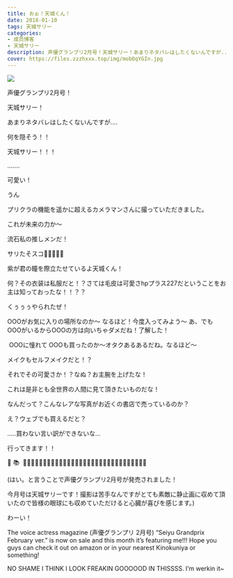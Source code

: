 ```yaml
---
title: おぉ！天城くん！
date: 2018-01-10
tags: 天城サリー
categories: 
- 成员博客
- 天城サリー
description: 声優グランプリ2月号！天城サリー！あまりネタバレはしたくないんですが....何を隠そう！！天城サリー！！！.......可愛い！うんプリクラの機能を遥かに超えるカメラマンさんに撮っていただきました。これが未来...
cover: https://files.zzzhxxx.top/img/mobOqYGIn.jpg 
---
```

![](https://files.zzzhxxx.top/img/mobOqYGIn.jpg)

声優グランプリ2月号！


天城サリー！



あまりネタバレはしたくないんですが....



何を隠そう！！



天城サリー！！！





.......





可愛い！


うん

プリクラの機能を遥かに超えるカメラマンさんに撮っていただきました。

これが未来の力か〜


流石私の推しメンだ！

サリたそスコ💖💜💜💜💖

紫が君の瞳を際立たせているよ天城くん！

何？その衣装は私服だと！？さては毛皮は可愛さhpプラス227だということをお主は知っておったな！！？？

くぅぅぅやられたぜ！

OOOがお気に入りの場所なのか〜 なるほど！今度入ってみよう〜 あ、でもOOOがいるからOOOの方は向いちゃダメだね！了解した！

 OOOに憧れて OOOも買ったのか〜オタクあるあるだね。なるほど〜

メイクもセルフメイクだと！？

それでその可愛さか！？なぬ？お主腕を上げたな！

これは是非とも全世界の人間に見て頂きたいものだな！

なんだって？こんなレアな写真がお近くの書店で売っているのか？

え？ウェブでも買えるだと？

.....買わない言い訳ができないな...

行ってきます！！

📖 📚  🏃🏻‍♀️🏃🏻‍♂️🏃🏻‍♀️🏃🏻‍♂️🏃🏻‍♀️🏃🏻‍♂️🏃🏻‍♀️🏃🏻‍♂️🏃🏻‍♀️🏃🏻‍♂️💨

(はい。と言うことで声優グランプリ2月号が発売されました！

今月号は天城サリーです！撮影は苦手なんですがとても素敵に静止画に収めて頂いたので皆様の眼球にも収めていただけると心臓が喜びを感じます。)

わーい！


The voice actress magazine (声優グランプリ 2月号) “Seiyu Grandprix February ver.” is now on sale and this month it’s featuring me!!! Hope you guys can check it out on amazon or in your nearest Kinokuniya or something! 

NO SHAME I THINK I LOOK FREAKIN GOOOOOD IN THISSSS. I’m werkin it~ 






